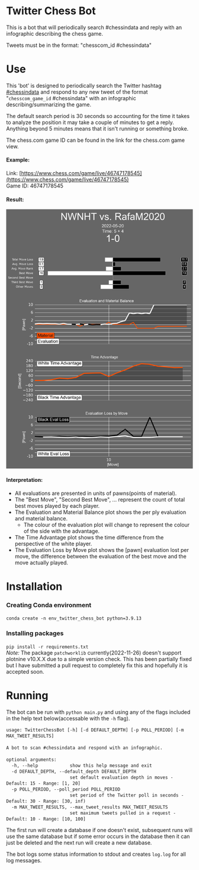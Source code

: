# Twitter Chess Bot

This is a bot that will periodically search #chessindata and reply with an infographic describing the chess game.

Tweets must be in the format: 
"chesscom\_id #chessindata"

# Use
This 'bot' is designed to periodically search the Twitter hashtag [#chessindata](https://twitter.com/search?q=chessindata) and respond to any new tweet of the format "`chesscom_game_id` #chessindata" with an infographic describing/summarizing the game.

The default search period is 30 seconds so accounting for the time it takes to analyze the position it may take a couple of minutes to get a reply.  Anything beyond 5 minutes means that it isn't running or something broke.

The chess.com game ID can be found in the link for the chess.com game view.  
#### Example:  
Link: [https://www.chess.com/game/live/46747178545](https://www.chess.com/game/live/46747178545)  
Game ID: 46747178545  

#### Result:
![46747178545 Result](docs/images/46747178545.jpeg)

#### Interpretation:
- All evaluations are presented in units of pawns(points of material).
- The "Best Move", "Second Best Move", ... represent the count of total best moves played by each player.
- The Evaluation and Material Balance plot shows the per ply evaluation and material balance.
  - The colour of the evaluation plot will change to represent the colour of the side with the advantage.
- The Time Advantage plot shows the time difference from the perspective of the white player.
- The Evaluation Loss by Move plot shows the [pawn] evaluation lost per move, the difference between the evaluation of the best move and the move actually played.

# Installation
### Creating Conda environment
```conda create -n env_twitter_chess_bot python=3.9.13```
### Installing packages
```pip install -r requirements.txt```  
_Note:_ The package `patchworklib` currently(2022-11-26) doesn't support plotnine v10.X.X due to a simple version check.  This has been partially fixed but I have submitted a pull request to completely fix this and hopefully it is accepted soon.

# Running
The bot can be run with `python main.py` and using any of the flags included in the help text below(accessable with the `-h` flag).

```
usage: TwitterChessBot [-h] [-d DEFAULT_DEPTH] [-p POLL_PERIOD] [-m MAX_TWEET_RESULTS]

A bot to scan #chessindata and respond with an infographic.

optional arguments:
  -h, --help            show this help message and exit
  -d DEFAULT_DEPTH, --default_depth DEFAULT_DEPTH
                        set default evaluation depth in moves - Default: 15 - Range: [1, 20]
  -p POLL_PERIOD, --poll_period POLL_PERIOD
                        set period of the Twitter poll in seconds - Default: 30 - Range: [30, inf)
  -m MAX_TWEET_RESULTS, --max_tweet_results MAX_TWEET_RESULTS
                        set maximum tweets pulled in a request - Default: 10 - Range: [10, 100]
```

The first run will create a database if one doesn't exist, subsequent runs will use the same database but if some error occurs in the database then it can just be deleted and the next run will create a new database.

The bot logs some status information to stdout and creates `log.log` for all log messages.

